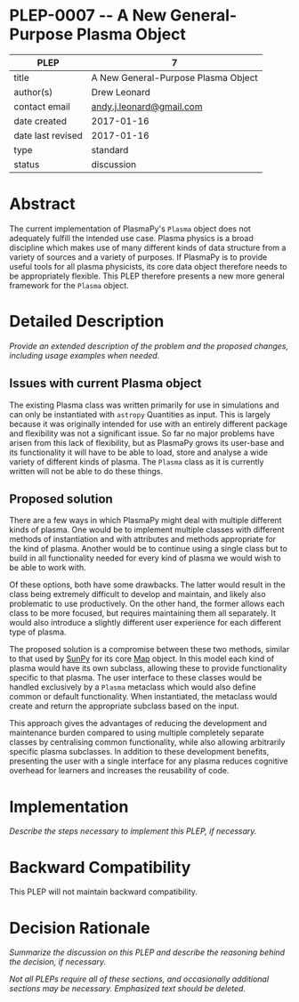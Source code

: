 # PLEP-0007 -- A New General-Purpose Plasma Object

| PLEP              | 7                                   |
|-------------------|-------------------------------------|
| title             | A New General-Purpose Plasma Object |
| author(s)         | Drew Leonard                        |
| contact email     | andy.j.leonard@gmail.com            |
| date created      | 2017-01-16                          |
| date last revised | 2017-01-16                          |
| type              | standard                            |
| status            | discussion                          |

# Abstract

The current implementation of PlasmaPy's `Plasma` object does not adequately fulfill the intended use case.
Plasma physics is a broad discipline which makes use of many different kinds of data structure from a variety of sources and a variety of purposes.
If PlasmaPy is to provide useful tools for all plasma physicists, its core data object therefore needs to be appropriately flexible.
This PLEP therefore presents a new more general framework for the `Plasma` object.

# Detailed Description

*Provide an extended description of the problem and the proposed
changes, including usage examples when needed.*

## Issues with current Plasma object

The existing Plasma class was written primarily for use in simulations and can only be instantiated with `astropy` Quantities as input.
This is largely because it was originally intended for use with an entirely different package and flexibility was not a significant issue.
So far no major problems have arisen from this lack of flexibility, but as PlasmaPy grows its user-base and its functionality it will have to be able to load, store and analyse a wide variety of different kinds of plasma.
The `Plasma` class as it is currently written will not be able to do these things.

## Proposed solution

There are a few ways in which PlasmaPy might deal with multiple different kinds of plasma.
One would be to implement multiple classes with different methods of instantiation and with attributes and methods appropriate for the kind of plasma.
Another would be to continue using a single class but to build in all functionality needed for every kind of plasma we would wish to be able to work with.

Of these options, both have some drawbacks.
The latter would result in the class being extremely difficult to develop and maintain, and likely also problematic to use productively.
On the other hand, the former allows each class to be more focused, but requires maintaining them all separately.
It would also introduce a slightly different user experience for each different type of plasma.

The proposed solution is a compromise between these two methods, similar to that used by [SunPy](sunpy.org) for its core [Map](http://docs.sunpy.org/en/stable/code_ref/map.html) object.
In this model each kind of plasma would have its own subclass, allowing these to provide functionality specific to that plasma.
The user interface to these classes would be handled exclusively by a `Plasma` metaclass which would also define common or default functionality.
When instantiated, the metaclass would create and return the appropriate subclass based on the input.

This approach gives the advantages of reducing the development and maintenance burden compared to using multiple completely separate classes by centralising common functionality, while also allowing arbitrarily specific plasma subclasses.
In addition to these development benefits, presenting the user with a single interface for any plasma reduces cognitive overhead for learners and increases the reusability of code.

# Implementation

*Describe the steps necessary to implement this PLEP, if necessary.*

# Backward Compatibility

This PLEP will not maintain backward compatibility.

# Decision Rationale

*Summarize the discussion on this PLEP and describe the reasoning
behind the decision, if necessary.*

*Not all PLEPs require all of these sections, and occasionally
additional sections may be necessary.  Emphasized text should be
deleted.*
